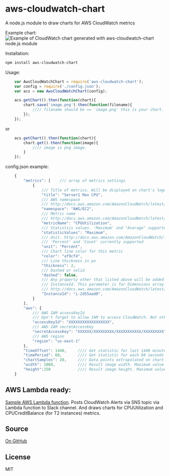 # aws-cloudwatch-chart

A node.js module to draw charts for AWS CloudWatch metrics

Example chart:
![Example of CloudWatch chart generated with aws-cloudwatch-chart node.js module](http://jeka-kiselyov.github.io/aws-cloudwatch-chart/example.png)

Installation:
```bash
npm install aws-cloudwatch-chart
```

Usage:

```javascript
	var AwsCloudWatchChart = require('aws-cloudwatch-chart');
	var config = require('./config.json');
	var acs = new AwsCloudWatchChart(config);

	acs.getChart().then(function(chart){
		chart.save('image.png').then(function(filename){
			//// filename should be == 'image.png' this is your chart.
		});
	});
```

or

```javascript
	acs.getChart().then(function(chart){
		chart.get().then(function(image){
			//// image is png image.
		}
	});
```

config.json example:

```javascript
	{
		"metrics": [	/// array of metrics settings
			{
                /// Title of metrics. Will be displayed on chart's legend. Should be unique
				"title": "Server1 Max CPU",
                /// AWS namespace
				/// http://docs.aws.amazon.com/AmazonCloudWatch/latest/DeveloperGuide/aws-namespaces.html
				"namespace": "AWS/EC2",
                /// Metric name
				/// http://docs.aws.amazon.com/AmazonCloudWatch/latest/DeveloperGuide/CW_Support_For_AWS.html
				"metricName": "CPUUtilization",		
                /// Statistics values. 'Maximum' and "Average" supported 
				"statisticValues": "Maximum",		
                /// Unit. http://docs.aws.amazon.com/AmazonCloudWatch/latest/APIReference/API_GetMetricStatistics.html
                /// 'Percent' and 'Count' currently supported
				"unit": "Percent",					
                /// Chart line color for this metric
				"color": "af9cf4",				
                /// Line thickness in px
				"thickness": 2,					
                /// Dashed or solid
				"dashed": false,				
                /// Any property other that listed above will be added to Dimensions array. It's different for different metrics namespaces
				/// InstanceId. This parameter is for Dimensions array. Different for different metrics namespaces
				/// http://docs.aws.amazon.com/AmazonCloudWatch/latest/APIReference/API_Dimension.html  
				"InstanceId": "i-2d55aad0",			
			}
		],
		"aws": {
        	/// AWS IAM accessKeyId
            /// Dpn't forget to allow IAM to access CloudWatch. Not other policies are required. Safe.
			"accessKeyId": "XXXXXXXXXXXXXXXXXX",				
            /// AWS IAM secretAccessKey
			"secretAccessKey": "XXXXXX/XXXXXXXXX/XXXXXXXXXXX/XXXXXXXXX",	
            /// AWS region
			"region": "us-east-1"												
		},
		"timeOffset": 1440,		//// Get statistic for last 1440 minutes
		"timePeriod": 60,		//// Get statistic for each 60 seconds 
		"chartSamples": 20,		//// Data points extrapolated on chart
		"width": 1000,			//// Result image width. Maximum value for width or height is 1,000. Width x height cannot exceed 300,000.
		"height":250 			//// Result image height. Maximum value for width or height is 1,000. Width x height cannot exceed 300,000.
	}
```

AWS Lambda ready:
-------

[Sample AWS Lambda function](https://gist.github.com/jeka-kiselyov/3f3801a165cab9e4a9fd). Posts CloudWatch Alerts via SNS topic via Lambda function to Slack channel. And draws charts for CPUUtilization and CPUCreditBalance (for T2 instances) metrics.

Source
-------
[On GitHub](https://github.com/jeka-kiselyov/aws-cloudwatch-chart)

License
-------
MIT
